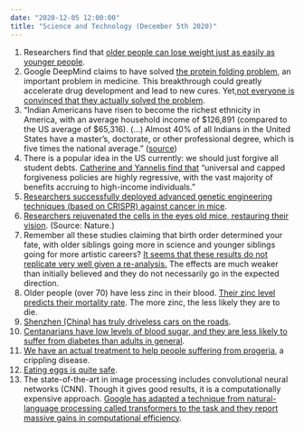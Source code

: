 ```yaml
---
date: "2020-12-05 12:00:00"
title: "Science and Technology (December 5th 2020)"
---
```




1. Researchers find that [older people can lose weight just as easily as younger people](https://warwick.ac.uk/newsandevents/pressreleases/age_is_no/).
1. Google DeepMind claims to have solved [the protein folding problem](https://deepmind.com/blog/article/alphafold-a-solution-to-a-50-year-old-grand-challenge-in-biology), an important problem in medicine. This breakthrough could greatly accelerate drug development and lead to new cures. Yet,[not everyone is convinced that they actually solved the problem](http://occamstypewriter.org/scurry/2020/12/02/no-deepmind-has-not-solved-protein-folding/).
1. &ldquo;Indian Americans have risen to become the richest ethnicity in America, with an average household income of $126,891 (compared to the US average of $65,316). (&hellip;) Almost 40% of all Indians in the United States have a master’s, doctorate, or other professional degree, which is five times the national average.&rdquo; ([source](https://en.wikipedia.org/wiki/Indian_Americans))
1. There is a popular idea in the US currently: we should just forgive all student debts. [Catherine and Yannelis find that](https://bfi.uchicago.edu/wp-content/uploads/2020/11/BFI_WP_2020169.pdf) &ldquo;universal and capped forgiveness policies are highly regressive, with the vast majority of benefits accruing to high-income individuals.&rdquo;
1. [Researchers successfully deployed advanced genetic engineering techniques (based on CRISPR) against cancer in mice](https://advances.sciencemag.org/content/6/47/eabc9450.full).
1. [Researchers rejuvenated the cells in the eyes old mice, restauring their vision](https://doi.org/10.1038/s41586-020-2975-4). (Source: Nature.)
1. Remember all these studies claiming that birth order determined your fate, with older siblings going more in science and younger siblings going for more artistic careers? [It seems that these results do not replicate very well given a re-analysis.](https://journals.sagepub.com/doi/10.1177/0890207020969010) The effects are much weaker than initially believed and they do not necessarily go in the expected direction.
1. Older people (over 70) have less zinc in their blood. [Their zinc level predicts their mortality rate](https://link.springer.com/article/10.1007/s10522-009-9251-1). The more zinc, the less likely they are to die.
1. [Shenzhen (China) has truly driveless cars on the roads](https://techcrunch.com/2020/12/02/autox-removes-safety-drivers/).
1. [Centanarians have low levels of blood sugar, and they are less likely to suffer from diabetes than adults in general](https://pubmed.ncbi.nlm.nih.gov/32643047/).
1. [We have an actual treatment to help people suffering from progeria](https://www.fda.gov/news-events/press-announcements/fda-approves-first-treatment-hutchinson-gilford-progeria-syndrome-and-some-progeroid-laminopathies), a crippling disease.
1. [Eating eggs is quite safe](https://pubmed.ncbi.nlm.nih.gov/31965140/).
1. The state-of-the-art in image processing includes convolutional neural networks (CNN). Though it gives good results, it is a computationally expensive approach. [Google has adapted a technique from natural-language processing called transformers to the task and they report massive gains in computational efficiency](http://ai.googleblog.com/2020/12/transformers-for-image-recognition-at.html).



